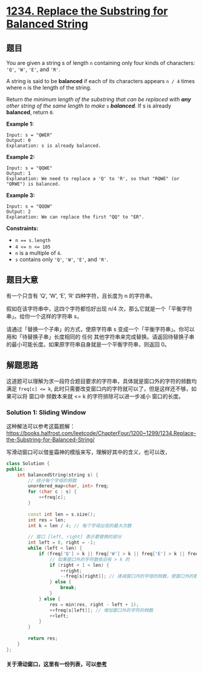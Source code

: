 # [1234. Replace the Substring for Balanced String](https://leetcode.com/problems/replace-the-substring-for-balanced-string/)

## 题目

You are given a string s of length `n` containing only four kinds of characters: `'Q'`, `'W'`, `'E'`, and `'R'`.

A string is said to be **balanced** if each of its characters appears `n / 4` times where `n` is the length of the string.

Return *the minimum length of the substring that can be replaced with **any** other string of the same length to make* `s` ***balanced***. If s is already **balanced**, return `0`.

 

**Example 1:**

```
Input: s = "QWER"
Output: 0
Explanation: s is already balanced.
```

**Example 2:**

```
Input: s = "QQWE"
Output: 1
Explanation: We need to replace a 'Q' to 'R', so that "RQWE" (or "QRWE") is balanced.
```

**Example 3:**

```
Input: s = "QQQW"
Output: 2
Explanation: We can replace the first "QQ" to "ER". 
```

 

**Constraints:**

- `n == s.length`
- `4 <= n <= 105`
- `n` is a multiple of `4`.
- `s` contains only `'Q'`, `'W'`, `'E'`, and `'R'`.



## 题目大意

有一个只含有 ‘Q’, ‘W’, ‘E’, ‘R’ 四种字符，且长度为 n 的字符串。

假如在该字符串中，这四个字符都恰好出现 n/4 次，那么它就是一个「平衡字符串」。给你一个这样的字符串 s，

请通过「替换一个子串」的方式，使原字符串 s 变成一个「平衡字符串」。你可以用和「待替换子串」长度相同的 任何 其他字符串来完成替换。请返回待替换子串的最小可能长度。如果原字符串自身就是一个平衡字符串，则返回 0。

## 解题思路

这道题可以理解为求一段符合题目要求的字符串，具体就是窗口外的字符的频数均满足 `freq[c] <= k`, 此时只需要改变窗口内的字符就可以了，但是这样还不够，如果可以将 窗口中 频数本来就 <= k 的字符排除可以进一步减小 窗口的长度。

### Solution 1: Sliding Window

这种解法可以参考这篇题解：https://books.halfrost.com/leetcode/ChapterFour/1200~1299/1234.Replace-the-Substring-for-Balanced-String/

写滑动窗口可以借鉴霜神的模版来写，理解好其中的含义，也可以改，



````c++
class Solution {
public:
    int balancedString(string s) {
        // 统计每个字母的频数
        unordered_map<char, int> freq;
        for (char c : s) {
            ++freq[c];
        }
        
        const int len = s.size();
        int res = len;
        int k = len / 4; // 每个字母出现的最大次数
        
        // 窗口 [left, right] 表示要替换的部分
        int left = 0, right = -1;
        while (left < len) {
            if (freq['Q'] > k || freq['W'] > k || freq['E'] > k || freq['R'] > k) {
                // 如果窗口外的字符数依旧有 > k 的
                if (right + 1 < len) {
                    ++right;
                    --freq[s[right]]; // 递减窗口内的字母的频数，使窗口外的数字合法
                } else {
                    break;
                }         
            } else {
                res = min(res, right - left + 1);
                ++freq[s[left]]; // 增加窗口外的字符的频数
                ++left;
            }
        }
        
        return res;
    }
};

````

#### 关于滑动窗口，这里有一份列表，可以[参考](https://leetcode.com/problems/replace-the-substring-for-balanced-string/discuss/408978/javacpython-sliding-window/367697)